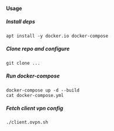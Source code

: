 #### Usage

##### Install deps
```
apt install -y docker.io docker-compose
```

##### Clone repo and configure
```
git clone ...
```

##### Run docker-compose
```
docker-compose up -d --build
cat docker-compose.yml
```

##### Fetch client vpn config
```
./client.ovpn.sh
```
